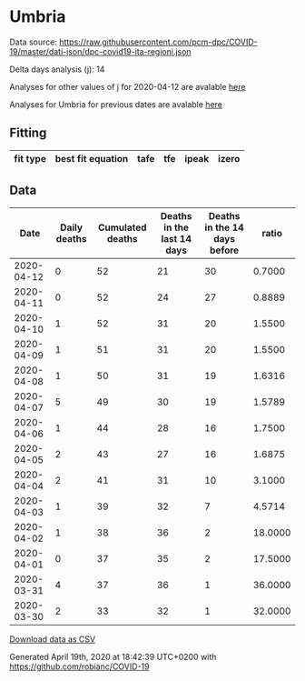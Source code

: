 # Umbria

Data source: https://raw.githubusercontent.com/pcm-dpc/COVID-19/master/dati-json/dpc-covid19-ita-regioni.json

Delta days analysis (j): 14

Analyses for other values of j for 2020-04-12 are avalable [here](../2020-04-12/README.md)

Analyses for Umbria for previous dates are avalable [here](../README.md)

## Fitting 
|fit type|best fit equation|tafe|tfe|ipeak|izero|
|-------|-----|--------|------|---|---|

## Data
|Date|Daily deaths|Cumulated deaths|Deaths in the last 14 days|Deaths in the 14 days before|ratio|
|----|----------|-----------|-------|--------------------|-----|
|2020-04-12|0|52|21|30|0.7000|
|2020-04-11|0|52|24|27|0.8889|
|2020-04-10|1|52|31|20|1.5500|
|2020-04-09|1|51|31|20|1.5500|
|2020-04-08|1|50|31|19|1.6316|
|2020-04-07|5|49|30|19|1.5789|
|2020-04-06|1|44|28|16|1.7500|
|2020-04-05|2|43|27|16|1.6875|
|2020-04-04|2|41|31|10|3.1000|
|2020-04-03|1|39|32|7|4.5714|
|2020-04-02|1|38|36|2|18.0000|
|2020-04-01|0|37|35|2|17.5000|
|2020-03-31|4|37|36|1|36.0000|
|2020-03-30|2|33|32|1|32.0000|

[Download data as CSV](COVID-19_umbria_j14_2020-04-12.csv)

Generated April 19th, 2020 at 18:42:39 UTC+0200 with https://github.com/robianc/COVID-19
